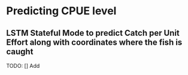 # Predicting CPUE level
## LSTM Stateful Mode to predict Catch per Unit Effort along with coordinates where the fish is caught

TODO: 
[] Add 
